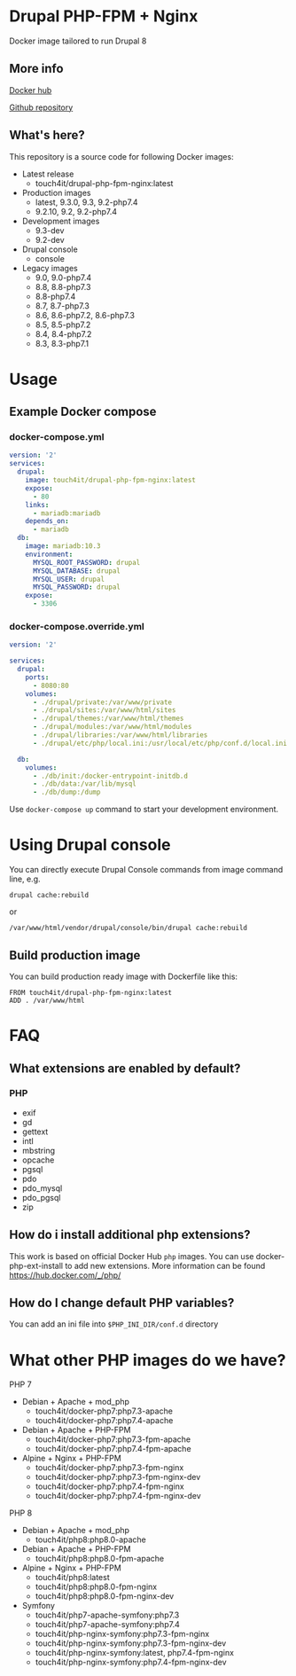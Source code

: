 # Drupal PHP-FPM + Nginx

Docker image tailored to run Drupal 8

## More info

[Docker hub](https://hub.docker.com/r/touch4it/drupal-php-fpm-nginx)

[Github repository](https://github.com/touch4it/docker-php7)

## What's here?

This repository is a source code for following Docker images:

* Latest release
  * touch4it/drupal-php-fpm-nginx:latest
* Production images
  * latest, 9.3.0, 9.3, 9.2-php7.4
  * 9.2.10, 9.2, 9.2-php7.4
* Development images
  * 9.3-dev
  * 9.2-dev
* Drupal console
  * console
* Legacy images
  * 9.0, 9.0-php7.4
  * 8.8, 8.8-php7.3
  * 8.8-php7.4
  * 8.7, 8.7-php7.3
  * 8.6, 8.6-php7.2, 8.6-php7.3
  * 8.5, 8.5-php7.2
  * 8.4, 8.4-php7.2
  * 8.3, 8.3-php7.1

# Usage

## Example Docker compose

### docker-compose.yml

```yaml
version: '2'
services:
  drupal:
    image: touch4it/drupal-php-fpm-nginx:latest
    expose:
      - 80
    links:
      - mariadb:mariadb
    depends_on:
      - mariadb
  db:
    image: mariadb:10.3
    environment:
      MYSQL_ROOT_PASSWORD: drupal
      MYSQL_DATABASE: drupal
      MYSQL_USER: drupal
      MYSQL_PASSWORD: drupal
    expose:
      - 3306
```

### docker-compose.override.yml

```yaml
version: '2'

services:
  drupal:
    ports:
      - 8080:80
    volumes:
      - ./drupal/private:/var/www/private
      - ./drupal/sites:/var/www/html/sites
      - ./drupal/themes:/var/www/html/themes
      - ./drupal/modules:/var/www/html/modules
      - ./drupal/libraries:/var/www/html/libraries
      - ./drupal/etc/php/local.ini:/usr/local/etc/php/conf.d/local.ini

  db:
    volumes:
      - ./db/init:/docker-entrypoint-initdb.d
      - ./db/data:/var/lib/mysql
      - ./db/dump:/dump
```

Use `docker-compose up` command to start your development environment.

# Using Drupal console

You can directly execute Drupal Console commands from image command line, e.g.

```
drupal cache:rebuild
```

or

```
/var/www/html/vendor/drupal/console/bin/drupal cache:rebuild
```

## Build production image

You can build production ready image with Dockerfile like this:

```
FROM touch4it/drupal-php-fpm-nginx:latest
ADD . /var/www/html
```

# FAQ

## What extensions are enabled by default?

### PHP

*   exif
*   gd
*   gettext
*   intl
*   mbstring
*   opcache
*   pgsql
*   pdo
*   pdo_mysql
*   pdo_pgsql
*   zip

## How do i install additional php extensions?

This work is based on official Docker Hub `php` images. You can use docker-php-ext-install to add new extensions. More information can be found https://hub.docker.com/_/php/

## How do I change default PHP variables?

You can add an ini file into `$PHP_INI_DIR/conf.d` directory

# What other PHP images do we have?

PHP 7

* Debian + Apache + mod_php
  * touch4it/docker-php7:php7.3-apache
  * touch4it/docker-php7:php7.4-apache
* Debian + Apache + PHP-FPM
  * touch4it/docker-php7:php7.3-fpm-apache
  * touch4it/docker-php7:php7.4-fpm-apache
* Alpine + Nginx + PHP-FPM
  * touch4it/docker-php7:php7.3-fpm-nginx
  * touch4it/docker-php7:php7.3-fpm-nginx-dev
  * touch4it/docker-php7:php7.4-fpm-nginx
  * touch4it/docker-php7:php7.4-fpm-nginx-dev

PHP 8

* Debian + Apache + mod_php
  * touch4it/php8:php8.0-apache
* Debian + Apache + PHP-FPM
  * touch4it/php8:php8.0-fpm-apache
* Alpine + Nginx + PHP-FPM
  * touch4it/php8:latest
  * touch4it/php8:php8.0-fpm-nginx
  * touch4it/php8:php8.0-fpm-nginx-dev
* Symfony
  * touch4it/php7-apache-symfony:php7.3
  * touch4it/php7-apache-symfony:php7.4
  * touch4it/php-nginx-symfony:php7.3-fpm-nginx
  * touch4it/php-nginx-symfony:php7.3-fpm-nginx-dev
  * touch4it/php-nginx-symfony:latest, php7.4-fpm-nginx
  * touch4it/php-nginx-symfony:php7.4-fpm-nginx-dev
